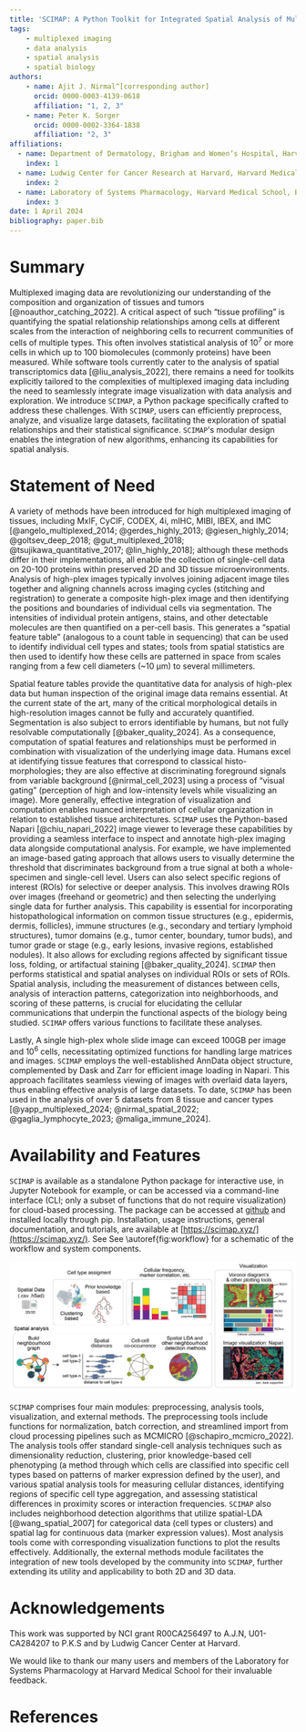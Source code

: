 ```yaml
---
title: 'SCIMAP: A Python Toolkit for Integrated Spatial Analysis of Multiplexed Imaging Data'
tags:
    - multiplexed imaging
    - data analysis
    - spatial analysis
    - spatial biology
authors:
    - name: Ajit J. Nirmal^[corresponding author]
      orcid: 0000-0003-4139-0618
      affiliation: "1, 2, 3"
    - name: Peter K. Sorger
      orcid: 0000-0002-3364-1838
      affiliation: "2, 3"
affiliations:
  - name: Department of Dermatology, Brigham and Women’s Hospital, Harvard Medical School, Boston, MA, United States of America
    index: 1
  - name: Ludwig Center for Cancer Research at Harvard, Harvard Medical School, Boston, MA, United States of America
    index: 2
  - name: Laboratory of Systems Pharmacology, Harvard Medical School, Boston, MA, United States of America
    index: 3
date: 1 April 2024
bibliography: paper.bib
---
```


# Summary

Multiplexed imaging data are revolutionizing our understanding of the composition and organization of tissues and tumors [@noauthor_catching_2022]. A critical aspect of such “tissue profiling” is quantifying the spatial relationship relationships among cells at different scales from the interaction of neighboring cells to recurrent communities of cells of multiple types. This often involves statistical analysis of 10<sup>7</sup> or more cells in which up to 100 biomolecules (commonly proteins) have been measured. While software tools currently cater to the analysis of spatial transcriptomics data [@liu_analysis_2022], there remains a need for toolkits explicitly tailored to the complexities of multiplexed imaging data including the need to seamlessly integrate image visualization with data analysis and exploration. We introduce `SCIMAP`, a Python package specifically crafted to address these challenges. With `SCIMAP`, users can efficiently preprocess, analyze, and visualize large datasets, facilitating the exploration of spatial relationships and their statistical significance. `SCIMAP`'s modular design enables the integration of new algorithms, enhancing its capabilities for spatial analysis.

# Statement of Need

A variety of methods have been introduced for high multiplexed imaging of tissues, including MxIF, CyCIF, CODEX, 4i, mIHC, MIBI, IBEX, and IMC [@angelo_multiplexed_2014; @gerdes_highly_2013; @giesen_highly_2014; @goltsev_deep_2018; @gut_multiplexed_2018; @tsujikawa_quantitative_2017; @lin_highly_2018]; although these methods differ in their implementations, all enable the collection of single-cell data on 20-100 proteins within preserved 2D and 3D tissue microenvironments. Analysis of high-plex images typically involves joining adjacent image tiles together and aligning channels across imaging cycles (stitching and registration) to generate a composite high-plex image and then identifying the positions and boundaries of individual cells via segmentation. The intensities of individual protein antigens, stains, and other detectable molecules are then quantified on a per-cell basis. This generates a “spatial feature table” (analogous to a count table in sequencing) that can be used to identify individual cell types and states; tools from spatial statistics are then used to identify how these cells are patterned in space from scales ranging from a few cell diameters (~10 µm) to several millimeters.

Spatial feature tables provide the quantitative data for analysis of high-plex data but human inspection of the original image data remains essential. At the current state of the art, many of the critical morphological details in high-resolution images cannot be fully and accurately quantified. Segmentation is also subject to errors identifiable by humans, but not fully resolvable computationally [@baker_quality_2024]. As a consequence, computation of spatial features and relationships must be performed in combination with visualization of the underlying image data. Humans excel at identifying tissue features that correspond to classical histo-morphologies; they are also effective at discriminating foreground signals from variable background [@nirmal_cell_2023] using a process of “visual gating” (perception of high and low-intensity levels while visualizing an image). More generally, effective integration of visualization and computation enables nuanced interpretation of cellular organization in relation to established tissue architectures. `SCIMAP` uses the Python-based Napari [@chiu_napari_2022] image viewer to leverage these capabilities by providing a seamless interface to inspect and annotate high-plex imaging data alongside computational analysis. For example, we have implemented an image-based gating approach that allows users to visually determine the threshold that discriminates background from a true signal at both a whole-specimen and single-cell level. Users can also select specific regions of interest (ROIs) for selective or deeper analysis. This involves drawing ROIs over images (freehand or geometric) and then selecting the underlying single data for further analysis. This capability is essential for incorporating histopathological information on common tissue structures (e.g., epidermis, dermis, follicles), immune structures (e.g., secondary and tertiary lymphoid structures), tumor domains (e.g., tumor center, boundary, tumor buds), and tumor grade or stage (e.g., early lesions, invasive regions, established nodules). It also allows for excluding regions affected by significant tissue loss, folding, or artifactual staining [@baker_quality_2024]. `SCIMAP` then performs statistical and spatial analyses on individual ROIs or sets of ROIs. Spatial analysis, including the measurement of distances between cells, analysis of interaction patterns, categorization into neighborhoods, and scoring of these patterns, is crucial for elucidating the cellular communications that underpin the functional aspects of the biology being studied. `SCIMAP` offers various functions to facilitate these analyses. 

Lastly, A single high-plex whole slide image can exceed 100GB per image and 10<sup>6</sup> cells, necessitating optimized functions for handling large matrices and images. `SCIMAP` employs the well-established AnnData object structure, complemented by Dask and Zarr for efficient image loading in Napari. This approach facilitates seamless viewing of images with overlaid data layers, thus enabling effective analysis of large datasets. To date, `SCIMAP` has been used in the analysis of over 5 datasets from 8 tissue and cancer types [@yapp_multiplexed_2024; @nirmal_spatial_2022; @gaglia_lymphocyte_2023; @maliga_immune_2024].

# Availability and Features

`SCIMAP` is available as a standalone Python package for interactive use, in Jupyter Notebook for example, or can be accessed via a command-line interface (CLI; only a subset of functions that do not require visualization) for cloud-based processing. The package can be accessed at [github](https://github.com/labsyspharm/scimap) and installed locally through pip. Installation, usage instructions, general documentation, and tutorials, are available at [https://scimap.xyz/](https://scimap.xyz/). See See \autoref{fig:workflow} for a schematic of the workflow and system components.

![SCIMAP Workflow Overview. The schematic highlights data import, cell classification, spatial analysis, and visualization techniques within the SCIMAP tool box.\label{fig:workflow}}](figure-workflow.png)

`SCIMAP` comprises four main modules: preprocessing, analysis tools, visualization, and external methods. The preprocessing tools include functions for normalization, batch correction, and streamlined import from cloud processing pipelines such as MCMICRO [@schapiro_mcmicro_2022]. The analysis tools offer standard single-cell analysis techniques such as dimensionality reduction, clustering, prior knowledge-based cell phenotyping (a method through which cells are classified into specific cell types based on patterns of marker expression defined by the user), and various spatial analysis tools for measuring cellular distances, identifying regions of specific cell type aggregation, and assessing statistical differences in proximity scores or interaction frequencies. `SCIMAP` also includes neighborhood detection algorithms that utilize spatial-LDA [@wang_spatial_2007] for categorical data (cell types or clusters) and spatial lag for continuous data (marker expression values). Most analysis tools come with corresponding visualization functions to plot the results effectively. Additionally, the external methods module facilitates the integration of new tools developed by the community into `SCIMAP`, further extending its utility and applicability to both 2D and 3D data. 

# Acknowledgements

This work was supported by NCI grant R00CA256497 to A.J.N, U01-CA284207 to P.K.S and by Ludwig Cancer Center at Harvard.

We would like to thank our many users and members of the Laboratory for Systems Pharmacology at Harvard Medical School for their invaluable feedback. 


# References